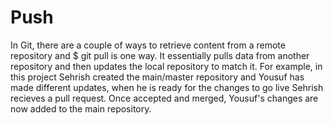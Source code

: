 # Push 

In Git, there are a couple of ways to retrieve content from a remote repository and $ git pull is one way. It essentially pulls data from another repository and
then updates the local repository to match it. For example, in this project Sehrish created the main/master repository and Yousuf has made different updates, when he is
ready for the changes to go live Sehrish recieves a pull request. Once accepted and merged, Yousuf's changes are now added to the main repository. 
